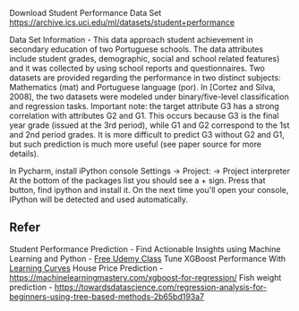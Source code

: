 
Download Student Performance Data Set
https://archive.ics.uci.edu/ml/datasets/student+performance

Data Set Information -  This data approach student achievement in secondary education of two Portuguese schools. The data attributes include student grades, demographic, social and school related features) and it was collected by using school reports and questionnaires. Two datasets are provided regarding the performance in two distinct subjects: Mathematics (mat) and Portuguese language (por). In [Cortez and Silva, 2008], the two datasets were modeled under binary/five-level classification and regression tasks. Important note: the target attribute G3 has a strong correlation with attributes G2 and G1. This occurs because G3 is the final year grade (issued at the 3rd period), while G1 and G2 correspond to the 1st and 2nd period grades. It is more difficult to predict G3 without G2 and G1, but such prediction is much more useful (see paper source for more details).

In Pycharm, install iPython console 
Settings -> Project: <project name> -> Project interpreter At the bottom of the packages list you should see a + sign. Press that button, find ipython and install it. On the next time you'll open your console, IPython will be detected and used automatically.


Refer
----
Student Performance Prediction - Find Actionable Insights using Machine Learning and Python - [Free Udemy Class](https://www.viralml.com/video-content.html?v=JDU4wY9YTFo)
Tune XGBoost Performance With [Learning Curves](https://machinelearningmastery.com/tune-xgboost-performance-with-learning-curves/)
House Price Prediction - https://machinelearningmastery.com/xgboost-for-regression/
Fish weight prediction - https://towardsdatascience.com/regression-analysis-for-beginners-using-tree-based-methods-2b65bd193a7